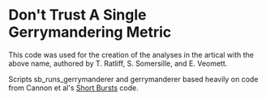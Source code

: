 # Don't Trust A Single Gerrymandering Metric

This code was used for the creation of the analyses in the artical with the above name, authored by T. Ratliff, S. Somersille, and E. Veomett.  <br>

Scripts sb_runs_gerrymanderer and gerrymanderer based heavily on code from Cannon et al's [Short Bursts](https://github.com/vrdi/shortbursts-gingles) code. <br>

